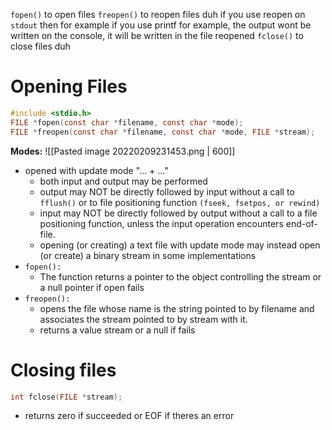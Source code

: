 `fopen()` to open files
`freopen()` to reopen files duh
if you use reopen on `stdout` then for example if you use printf for example, the output wont be written on the console, it will be written in the file reopened
`fclose()` to close files duh

# Opening Files
```c
#include <stdio.h>
FILE *fopen(const char *filename, const char *mode);
FILE *freopen(const char *filename, const char *mode, FILE *stream);
```
**Modes:**
![[Pasted image 20220209231453.png | 600]]
- opened with update mode "… + …"
	- both input and output may be performed
	- output may NOT be directly followed by input without a call to `fflush()` or to file positioning function `(fseek, fsetpos, or rewind)`
	- input may NOT be directly followed by output without a call to a file positioning function, unless the input operation encounters end-of-file.
	- opening (or creating) a text file with update mode may instead open (or create) a binary stream in some implementations
- `fopen():`
	- The function returns a pointer to the object controlling the stream or a null pointer if open fails
- `freopen():`
	- opens the file whose name is the string pointed to by filename and associates the stream pointed to by stream with it.
	- returns a value stream or a null if fails

# Closing files
```c
int fclose(FILE *stream);
```
- returns zero if succeeded or EOF if theres an error

